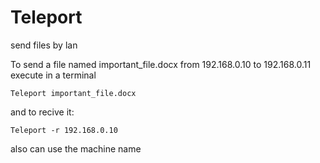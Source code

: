# Teleport
send files by lan

To send a file named important_file.docx from 192.168.0.10 to 192.168.0.11
execute in a terminal
```
Teleport important_file.docx
```

and to recive it:

```
Teleport -r 192.168.0.10 
```
also can use the machine name
